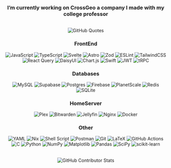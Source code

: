 
<div align="center">
<h3>
 I’m currently working on CrossGeo a company I made with my college professor
</h3> 
 <br/>
  <img src="https://quotes-github-readme.vercel.app/api?type=horizontal&theme=dark" alt="GitHub Quotes"/>
</div>


<div align="center">
  <h3>FrontEnd</h3>
  <img src="https://img.shields.io/badge/javascript-%23323330.svg?style=flat&logo=javascript&logoColor=%23F7DF1E" alt="JavaScript"/>
  <img src="https://img.shields.io/badge/typescript-%23007ACC.svg?style=flat&logo=typescript&logoColor=white" alt="TypeScript"/>
  <img src="https://img.shields.io/badge/svelte-%23f1413d.svg?style=flat&logo=svelte&logoColor=white" alt="Svelte"/>
  <img src="https://img.shields.io/badge/astro-%232C2052.svg?style=flat&logo=astro&logoColor=white" alt="Astro"/>
  <img src="https://img.shields.io/badge/zod-%233068b7.svg?style=flat&logo=zod&logoColor=white" alt="Zod"/>
  <img src="https://img.shields.io/badge/ESLint-4B3263?style=flat&logo=eslint&logoColor=white" alt="ESLint"/>
  <img src="https://img.shields.io/badge/tailwindcss-%2338B2AC.svg?style=flat&logo=tailwind-css&logoColor=white" alt="TailwindCSS"/>
  <img src="https://img.shields.io/badge/-React%20Query-FF4154?style=flat&logo=react%20query&logoColor=white" alt="React Query"/>
  <img src="https://img.shields.io/badge/daisyui-5A0EF8?style=flat&logo=daisyui&logoColor=white" alt="DaisyUI"/>
  <img src="https://img.shields.io/badge/chart.js-F5788D.svg?style=flat&logo=chart.js&logoColor=white" alt="Chart.js"/>
  <img src="https://img.shields.io/badge/swift-F54A2A?style=flat&logo=swift&logoColor=white" alt="Swift"/>
  <img src="https://img.shields.io/badge/JWT-black?style=flat&logo=JSON%20web%20tokens" alt="JWT"/>
  <img src="https://img.shields.io/badge/tRPC-%232596BE.svg?style=flat&logo=tRPC&logoColor=white" alt="tRPC"/>
</div>
<div align="center">
  <h3>Databases</h3>
  <img src="https://img.shields.io/badge/mysql-4479A1.svg?style=flat&logo=mysql&logoColor=white" alt="MySQL"/>
  <img src="https://img.shields.io/badge/Supabase-3ECF8E?style=flat&logo=supabase&logoColor=white" alt="Supabase"/>
  <img src="https://img.shields.io/badge/postgres-%23316192.svg?style=flat&logo=postgresql&logoColor=white" alt="Postgres"/>
  <img src="https://img.shields.io/badge/firebase-a08021?style=flat&logo=firebase&logoColor=ffcd34" alt="Firebase"/>
  <img src="https://img.shields.io/badge/planetscale-%23000000.svg?style=flat&logo=planetscale&logoColor=white" alt="PlanetScale"/>
  <img src="https://img.shields.io/badge/redis-%23DD0031.svg?style=flat&logo=redis&logoColor=white" alt="Redis"/>
  <img src="https://img.shields.io/badge/sqlite-%2307405e.svg?style=flat&logo=sqlite&logoColor=white" alt="SQLite"/>
</div>
<div align="center">
  <h3>HomeServer</h3>
  <img src="https://img.shields.io/badge/plex-%23E5A00D.svg?style=flat&logo=plex&logoColor=white" alt="Plex"/>
  <img src="https://img.shields.io/badge/bitwarden-%23175DDC.svg?style=flat&logo=bitwarden&logoColor=white" alt="Bitwarden"/>
  <img src="https://img.shields.io/badge/jellyfin-%23000B25.svg?style=flat&logo=Jellyfin&logoColor=00A4DC" alt="Jellyfin"/>
  <img src="https://img.shields.io/badge/nginx-%23009639.svg?style=flat&logo=nginx&logoColor=white" alt="Nginx"/>
  <img src="https://img.shields.io/badge/docker-%230db7ed.svg?style=flat&logo=docker&logoColor=white" alt="Docker"/>
</div>
<div align="center">
  <h3>Other</h3>
  <img src="https://img.shields.io/badge/yaml-%23ffffff.svg?style=flat&logo=yaml&logoColor=151515" alt="YAML"/>
  <img src="https://img.shields.io/badge/NIX-5277C3.svg?style=flat&logo=NixOS&logoColor=white" alt="Nix"/>
  <img src="https://img.shields.io/badge/shell_script-%23121011.svg?style=flat&logo=gnu-bash&logoColor=white" alt="Shell Script"/>
  <img src="https://img.shields.io/badge/Postman-FF6C37?style=flat&logo=postman&logoColor=white" alt="Postman"/>
  <img src="https://img.shields.io/badge/git-%23F05033.svg?style=flat&logo=git&logoColor=white" alt="Git"/>
  <img src="https://img.shields.io/badge/latex-%23008080.svg?style=flat&logo=latex&logoColor=white" alt="LaTeX"/>
  <img src="https://img.shields.io/badge/github%20actions-%232671E5.svg?style=flat&logo=githubactions&logoColor=white" alt="GitHub Actions"/>
  <img src="https://img.shields.io/badge/c-%2300599C.svg?style=flat&logo=c&logoColor=white" alt="C"/>

  <img src="https://img.shields.io/badge/python-3670A0?style=flat&logo=python&logoColor=ffdd54" alt="Python"/>
  <img src="https://img.shields.io/badge/numpy-%23013243.svg?style=flat&logo=numpy&logoColor=white" alt="NumPy"/>
  <img src="https://img.shields.io/badge/Matplotlib-%23ffffff.svg?style=flat&logo=Matplotlib&logoColor=black" alt="Matplotlib"/>
  <img src="https://img.shields.io/badge/pandas-%23150458.svg?style=flat&logo=pandas&logoColor=white" alt="Pandas"/>
  <img src="https://img.shields.io/badge/SciPy-%230C55A5.svg?style=flat&logo=scipy&logoColor=%white" alt="SciPy"/>
  <img src="https://img.shields.io/badge/scikit--learn-%23F7931E.svg?style=flat&logo=scikit-learn&logoColor=white" alt="scikit-learn"/>
</div>

<!--
# 📊 GitHub Stats:
![](https://github-readme-stats.vercel.app/api?username=andre-brandao&theme=ambient_gradient&hide_border=true&include_all_commits=true&count_private=false)<br/>
![](https://github-readme-streak-stats.herokuapp.com/?user=andre-brandao&theme=ambient_gradient&hide_border=true)<br/>
![](https://github-readme-stats.vercel.app/api/top-langs/?username=andre-brandao&theme=ambient_gradient&hide_border=true&include_all_commits=true&count_private=false&layout=compact)
-->
<br/>
<div align="center">

  <br/>
  <img src="https://github-contributor-stats.vercel.app/api?username=andre-brandao&limit=5&theme=dark&combine_all_yearly_contributions=true" alt="GitHub Contributor Stats"/>
</div>
